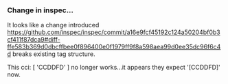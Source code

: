 ### Change in inspec...

It looks like a change introduced https://github.com/inspec/inspec/commit/a16e9fcf45192c124a50204bf0b3cf411f87dca9#diff-ffe583b369d0dbcffbee0f896400e0f1979ff9f8a598aea99d0ee35dc96f6c4d breaks existing tag structure.

This cci: [ 'CCDDFD' ] no longer works...it appears they expect '[CCDDFD]' now.
